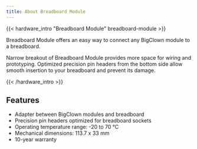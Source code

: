 ```yaml
---
title: About Breadboard Module
---
```


{{< hardware_intro "Breadboard Module" breadboard-module >}}

Breadboard Module offers an easy way to connect any BigClown module to a breadboard.

Narrow breakout of Breadboard Module provides more space for wiring and prototyping. Optimized precision pin headers from the bottom side allow smooth insertion to your breadboard and prevent its damage.

{{< /hardware_intro >}}

## Features

  * Adapter between BigClown modules and breadboard
  * Precision pin headers optimized for breadboard sockets
  * Operating temperature range: -20 to 70 °C
  * Mechanical dimensions: 113.7 x 33 mm
  * 10-year warranty
